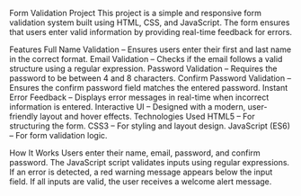 Form Validation Project
This project is a simple and responsive form validation system built using HTML, CSS, and JavaScript. The form ensures that users enter valid information by providing real-time feedback for errors.

Features
Full Name Validation – Ensures users enter their first and last name in the correct format.
Email Validation – Checks if the email follows a valid structure using a regular expression.
Password Validation – Requires the password to be between 4 and 8 characters.
Confirm Password Validation – Ensures the confirm password field matches the entered password.
Instant Error Feedback – Displays error messages in real-time when incorrect information is entered.
Interactive UI – Designed with a modern, user-friendly layout and hover effects.
Technologies Used
HTML5 – For structuring the form.
CSS3 – For styling and layout design.
JavaScript (ES6) – For form validation logic.

How It Works
Users enter their name, email, password, and confirm password.
The JavaScript script validates inputs using regular expressions.
If an error is detected, a red warning message appears below the input field.
If all inputs are valid, the user receives a welcome alert message.
